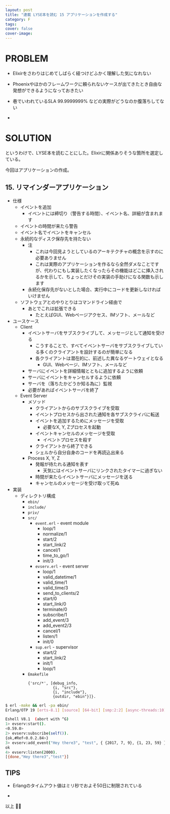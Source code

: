 ```yaml
---
layout: post
title: "連載 LYSE本を読む 15 アプリケーションを作成する"
category: F
tags:
cover: false
cover-image:
---
```


# PROBLEM
- Elixirをさわりはじめてしばらく経つけどふかく理解した気になれない
- Phoenixやほかのフレームワークに頼られないケースが出てきたとき自由な発想ができるようになっておきたい
- 巷でいわれているSLA 99.9999999% などの実際がどうなのか腹落ちしてない

-

# SOLUTION
というわけで、LYSE本を読むことにした。Elixirに関係ありそうな箇所を選定している。

今回はアプリケーションの作成。

## 15. リマインダーアプリケーション
- 仕様
    - イベントを追加
        - イベントには締切り（警告する時間）、イベント名、詳細が含まれます
    - イベントの時間が来たら警告
    - イベント名でイベントをキャンセル
    - 永続的なディスク保存先を持たない
        - 注
            - これは今回見ようとしているのアーキテクチャの概念を示すのに必要ありません
            - これは実際のアプリケーションを作るなら全然ダメなことですが、代わりにもし実装したくなったらその機能はどこに挿入されるかを示して、ちょっとだけその実装の手助けになる関数も示します
        - 永続化保存先がないとした場合、実行中にコードを更新しなければいけません
    - ソフトウェアとのやりとりはコマンドライン経由で
        - あとでこれは拡張できる
            - たとえばGUI、Webページアクセス、IMソフト、メールなど
- ユースケース
    - Client
        - イベントサーバをサブスクライブして、メッセージとして通知を受ける
            - こうすることで、すべてイベントサーバをサブスクライブしている多くのクライアントを設計するのが簡単になる
            - 各クライアントは潜在的に、前述した異なるゲートウェイとなる
                - GUI、Webページ、IMソフト、メールなど
        - サーバにイベントを詳細情報とともに追加するように依頼
        - サーバにイベントをキャンセルするように依頼
        - サーバを（落ちたかどうか知る為に）監視
        - 必要があればイベントサーバを終了
    - Event Server
        - メソッド
            - クライアントからのサブスクライブを受取
            - イベントプロセスから出された通知を各サブスクライバに転送
            - イベントを追加するためにメッセージを受取
                - 必要なX, Y, Zプロセスを起動
            - イベントキャンセルのメッセージを受取
                - イベントプロセスを殺す
            - クライアントから終了できる
            - シェルから自分自身のコードを再読込出来る
        - Process X, Y, Z
            - 発報が待たれる通知を表す
                - 天気にはイベントサーバにリンクされたタイマーに過ぎない
            - 時間が来たらイベントサーバにメッセージを送る
            - キャンセルのメッセージを受け取って死ぬ
- 実装
    - ディレクトリ構成
        - `ebin/`
        - `include/`
        - `priv/`
        - `src/`
            - `event.erl` - event module
                - loop/1
                - normalize/1
                - start/2
                - start_link/2
                - cancel/1
                - time_to_go/1
                - init/3
            - `evserv.erl` - event server
                - loop/1
                - valid_datetime/1
                - valid_time/1
                - valid_time/3
                - send_to_clients/2
                - start/0
                - start_link/0
                - terminate/0
                - subscribe/1
                - add_event/3
                - add_event2/3
                - cancel/1
                - listen/1
                - init/0
            - `sup.erl` - supervisor
                - start/2
                - start_link/2
                - init/1
                - loop/1
        - `Emakefile`
            ```
            {'src/*', [debug_info,
                       {i, "src"},
                       {i, "include"},
                       {outdir, "ebin"}]}.
            ```

```sh
$ erl -make && erl -pa ebin/
Erlang/OTP 19 [erts-8.1] [source] [64-bit] [smp:2:2] [async-threads:10] [kernel-poll:false]

Eshell V8.1  (abort with ^G)
1> evserv:start().
<0.59.0>
2> evserv:subscribe(self()).
{ok,#Ref<0.0.2.84>}
3> evserv:add_event("Hey there3", "test", { {2017, 7, 9}, {1, 23, 59} }).
ok
4> evserv:listen(2000).
[{done,"Hey there3","test"}]
```

## TIPS
- Erlangのタイムアウト値はミリ秒でおよそ50日に制限されている

-

以上 :construction_worker::droplet:

